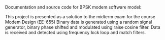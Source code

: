 Documentation and source code for BPSK modem software model:

This project is presented as a solution to the midterm exam for the course Modem Design (EE-655) 
Binary data is generated using a random signal generator, binary phase shifted and modulated using raise cosine filter.
Data is received and detected using frequency lock loop and match filters.
